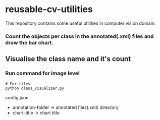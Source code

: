 # reusable-cv-utilities
This repository contains some useful utilities in computer vision domain. 

### Count the objects per class in the annotated(.xml) files and draw the bar chart.

## Visualise the class name and it's count

### Run command for image level
```
# For tiles
python class_visualizer.py
```

config.json

- annotation-folder -> annotated files(.xml) directory
- chart-title -> chart title
